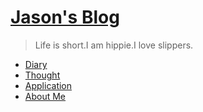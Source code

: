 # [Jason's Blog](.)

> Life is short.I am hippie.I love slippers.

- [Diary](Diary/index.md)
- [Thought](Thought/index.md)
- [Application](application/index.md)
- [About Me](aboutme.md)